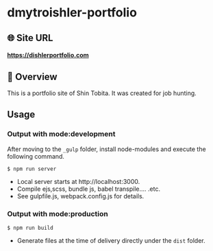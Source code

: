 # dmytroishler-portfolio

## 🌐 Site URL

#### **https://dishlerportfolio.com**

## 🎁 Overview

This is a portfolio site of Shin Tobita. It was created for job hunting.

## Usage

### Output with mode:development

After moving to the `_gulp` folder, install node-modules and execute the following command.

```
$ npm run server
```

- Local server starts at http://localhost:3000.
- Compile ejs,scss, bundle js, babel transpile.... .etc.
- See gulpfile.js, webpack.config.js for details.

### Output with mode:production

```
$ npm run build
```

- Generate files at the time of delivery directly under the `dist` folder.
